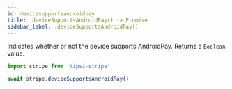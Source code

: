 ```yaml
---
id: devicesupportsandroidpay
title: .deviceSupportsAndroidPay() -> Promise
sidebar_label: .deviceSupportsAndroidPay()
---
```


Indicates whether or not the device supports AndroidPay. Returns a `Boolean` value.

```js
import stripe from 'tipsi-stripe'

await stripe.deviceSupportsAndroidPay()
```
